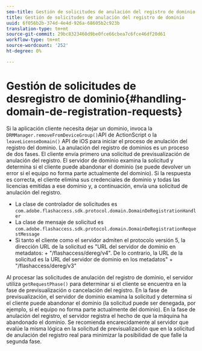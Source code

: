 ```yaml
---
seo-title: Gestión de solicitudes de anulación del registro de dominio
title: Gestión de solicitudes de anulación del registro de dominio
uuid: 6f056b2b-374d-4e4d-926a-68605b2c923b
translation-type: tm+mt
source-git-commit: 29bc8323460d9be0fce66cbea7c6fce46df20d61
workflow-type: tm+mt
source-wordcount: '252'
ht-degree: 0%

---
```



# Gestión de solicitudes de desregistro de dominio{#handling-domain-de-registration-requests}

Si la aplicación cliente necesita dejar un dominio, invoca la `DRMManager.removeFromDeviceGroup()`API de ActionScript o la `leaveLicenseDomain()` API de iOS para iniciar el proceso de anulación del registro del dominio. La anulación del registro de dominios es un proceso de dos fases. El cliente envía primero una solicitud de previsualización de anulación del registro. El servidor de dominio examina la solicitud y determina si el cliente puede abandonar el dominio (se puede devolver un error si el equipo no forma parte actualmente del dominio). Si la respuesta es correcta, el cliente elimina sus credenciales de dominio y todas las licencias emitidas a ese dominio y, a continuación, envía una solicitud de anulación del registro.

* La clase de controlador de solicitudes es `com.adobe.flashaccess.sdk.protocol.domain.DomainDeRegistrationHandler`
* La clase de mensaje de solicitud es `com.adobe.flashaccess.sdk.protocol.domain.DomainDeRegistrationRequestMessage`
* Si tanto el cliente como el servidor admiten el protocolo versión 5, la dirección URL de la solicitud es &quot;URL del servidor de dominio en metadatos: + &quot;/flashaccess/dereg/v4&quot;. De lo contrario, la URL de la solicitud es la URL del servidor de dominio en los metadatos&quot; + &quot;/flashaccess/dereg/v3&quot;

Al procesar las solicitudes de anulación del registro de dominio, el servidor utiliza `getRequestPhase()` para determinar si el cliente se encuentra en la fase de previsualización o cancelación del registro. En la fase de previsualización, el servidor de dominio examina la solicitud y determina si el cliente puede abandonar el dominio (la solicitud puede ser denegada, por ejemplo, si el equipo no forma parte actualmente del dominio). En la fase de anulación del registro, el servidor registra el hecho de que la máquina ha abandonado el dominio. Se recomienda encarecidamente al servidor que evalúe la misma lógica en la solicitud de previsualización que en la solicitud de anulación del registro real para minimizar la posibilidad de que falle la segunda fase.
